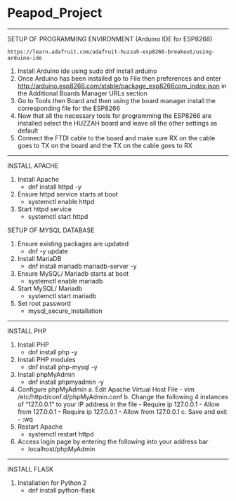 # Peapod_Project

-------------------------------------------------------------------------------------------------------------------------------
SETUP OF PROGRAMMING ENVIRONMENT (Arduino IDE for ESP8266)

    https://learn.adafruit.com/adafruit-huzzah-esp8266-breakout/using-arduino-ide

1. Install Arduino ide using sudo dnf install arduino
2. Once Arduino has been installed go to File then preferences and enter http://arduino.esp8266.com/stable/package_esp8266com_index.json in the Additional Boards Manager URLs section
3. Go to Tools then Board and then using the board manager install the corresponding file for the ESP8266
4. Now that all the necessary tools for programming the ESP8266 are installed select the HUZZAH board and leave all the other settings as default
5. Connect the FTDI cable to the board and make sure RX on the cable goes to TX on the board and the TX on the cable goes to RX

-------------------------------------------------------------------------------------------------------------------------------
INSTALL APACHE

1. Install Apache
    - dnf install httpd -y
2. Ensure httpd service starts at boot
    - systemctl enable httpd
3. Start httpd service
    - systemctl start httpd

SETUP OF MYSQL DATABASE
1. Ensure existing packages are updated
    - dnf -y update
2. Install MariaDB
    - dnf install mariadb mariadb-server -y
3. Ensure MySQL/ Mariadb starts at boot
    - systemctl enable mariadb
4. Start MySQL/ Mariadb
    - systemctl start mariadb
5. Set root password
    - mysql_secure_installation

-------------------------------------------------------------------------------------------------------------------------------
INSTALL PHP

1. Install PHP
    - dnf install php -y
2. Install PHP modules
    - dnf install php-mysql -y
3. Install phpMyAdmin
    - dnf install phpmyadmin -y
4. Configure phpMyAdmin
    a. Edit Apache Virtual Host File
        - vim /etc/httpd/conf.d/phpMyAdmin.conf
    b. Change the following 4 instances of “127.0.0.1” to your IP address in the file 
        - Require ip 127.0.0.1
        - Allow from 127.0.0.1
        - Require ip 127.0.0.1
        - Allow from 127.0.0.1
    c. Save and exit 
        - :wq
5. Restart Apache
    - systemctl restart httpd
6. Access login page by entering the following into your address bar
    - localhost/phpMyAdmin

-------------------------------------------------------------------------------------------------------------------------------
INSTALL FLASK
1. Installation for Python 2
    - dnf install python-flask
